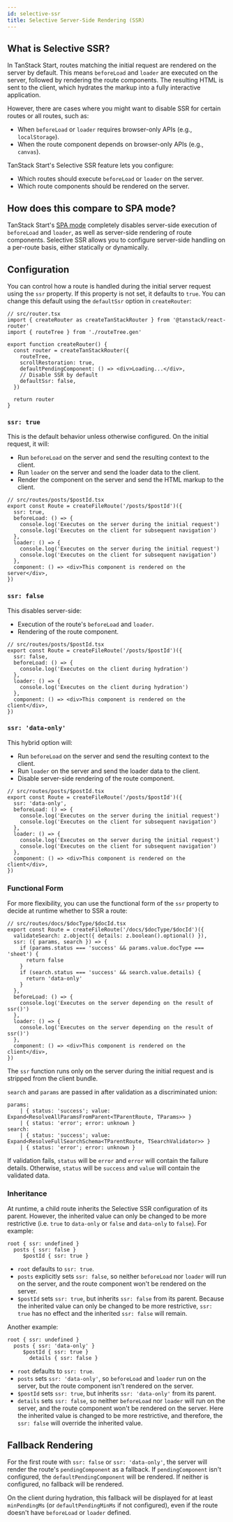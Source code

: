 ```yaml
---
id: selective-ssr
title: Selective Server-Side Rendering (SSR)
---
```


## What is Selective SSR?

In TanStack Start, routes matching the initial request are rendered on the server by default. This means `beforeLoad` and `loader` are executed on the server, followed by rendering the route components. The resulting HTML is sent to the client, which hydrates the markup into a fully interactive application.

However, there are cases where you might want to disable SSR for certain routes or all routes, such as:

- When `beforeLoad` or `loader` requires browser-only APIs (e.g., `localStorage`).
- When the route component depends on browser-only APIs (e.g., `canvas`).

TanStack Start's Selective SSR feature lets you configure:

- Which routes should execute `beforeLoad` or `loader` on the server.
- Which route components should be rendered on the server.

## How does this compare to SPA mode?

TanStack Start's [SPA mode](../spa-mode) completely disables server-side execution of `beforeLoad` and `loader`, as well as server-side rendering of route components. Selective SSR allows you to configure server-side handling on a per-route basis, either statically or dynamically.

## Configuration

You can control how a route is handled during the initial server request using the `ssr` property. If this property is not set, it defaults to `true`. You can change this default using the `defaultSsr` option in `createRouter`:

```tsx
// src/router.tsx
import { createRouter as createTanStackRouter } from '@tanstack/react-router'
import { routeTree } from './routeTree.gen'

export function createRouter() {
  const router = createTanStackRouter({
    routeTree,
    scrollRestoration: true,
    defaultPendingComponent: () => <div>Loading...</div>,
    // Disable SSR by default
    defaultSsr: false,
  })

  return router
}
```

### `ssr: true`

This is the default behavior unless otherwise configured. On the initial request, it will:

- Run `beforeLoad` on the server and send the resulting context to the client.
- Run `loader` on the server and send the loader data to the client.
- Render the component on the server and send the HTML markup to the client.

```tsx
// src/routes/posts/$postId.tsx
export const Route = createFileRoute('/posts/$postId')({
  ssr: true,
  beforeLoad: () => {
    console.log('Executes on the server during the initial request')
    console.log('Executes on the client for subsequent navigation')
  },
  loader: () => {
    console.log('Executes on the server during the initial request')
    console.log('Executes on the client for subsequent navigation')
  },
  component: () => <div>This component is rendered on the server</div>,
})
```

### `ssr: false`

This disables server-side:

- Execution of the route's `beforeLoad` and `loader`.
- Rendering of the route component.

```tsx
// src/routes/posts/$postId.tsx
export const Route = createFileRoute('/posts/$postId')({
  ssr: false,
  beforeLoad: () => {
    console.log('Executes on the client during hydration')
  },
  loader: () => {
    console.log('Executes on the client during hydration')
  },
  component: () => <div>This component is rendered on the client</div>,
})
```

### `ssr: 'data-only'`

This hybrid option will:

- Run `beforeLoad` on the server and send the resulting context to the client.
- Run `loader` on the server and send the loader data to the client.
- Disable server-side rendering of the route component.

```tsx
// src/routes/posts/$postId.tsx
export const Route = createFileRoute('/posts/$postId')({
  ssr: 'data-only',
  beforeLoad: () => {
    console.log('Executes on the server during the initial request')
    console.log('Executes on the client for subsequent navigation')
  },
  loader: () => {
    console.log('Executes on the server during the initial request')
    console.log('Executes on the client for subsequent navigation')
  },
  component: () => <div>This component is rendered on the client</div>,
})
```

### Functional Form

For more flexibility, you can use the functional form of the `ssr` property to decide at runtime whether to SSR a route:

```tsx
// src/routes/docs/$docType/$docId.tsx
export const Route = createFileRoute('/docs/$docType/$docId')({
  validateSearch: z.object({ details: z.boolean().optional() }),
  ssr: ({ params, search }) => {
    if (params.status === 'success' && params.value.docType === 'sheet') {
      return false
    }
    if (search.status === 'success' && search.value.details) {
      return 'data-only'
    }
  },
  beforeLoad: () => {
    console.log('Executes on the server depending on the result of ssr()')
  },
  loader: () => {
    console.log('Executes on the server depending on the result of ssr()')
  },
  component: () => <div>This component is rendered on the client</div>,
})
```

The `ssr` function runs only on the server during the initial request and is stripped from the client bundle.

`search` and `params` are passed in after validation as a discriminated union:

```tsx
params:
    | { status: 'success'; value: Expand<ResolveAllParamsFromParent<TParentRoute, TParams>> }
    | { status: 'error'; error: unknown }
search:
    | { status: 'success'; value: Expand<ResolveFullSearchSchema<TParentRoute, TSearchValidator>> }
    | { status: 'error'; error: unknown }
```

If validation fails, `status` will be `error` and `error` will contain the failure details. Otherwise, `status` will be `success` and `value` will contain the validated data.

### Inheritance

At runtime, a child route inherits the Selective SSR configuration of its parent. However, the inherited value can only be changed to be more restrictive (i.e. `true` to `data-only` or `false` and `data-only` to `false`). For example:

```tsx
root { ssr: undefined }
  posts { ssr: false }
     $postId { ssr: true }
```

- `root` defaults to `ssr: true`.
- `posts` explicitly sets `ssr: false`, so neither `beforeLoad` nor `loader` will run on the server, and the route component won't be rendered on the server.
- `$postId` sets `ssr: true`, but inherits `ssr: false` from its parent. Because the inherited value can only be changed to be more restrictive, `ssr: true` has no effect and the inherited `ssr: false` will remain.

Another example:

```tsx
root { ssr: undefined }
  posts { ssr: 'data-only' }
     $postId { ssr: true }
       details { ssr: false }
```

- `root` defaults to `ssr: true`.
- `posts` sets `ssr: 'data-only'`, so `beforeLoad` and `loader` run on the server, but the route component isn't rendered on the server.
- `$postId` sets `ssr: true`, but inherits `ssr: 'data-only'` from its parent.
- `details` sets `ssr: false`, so neither `beforeLoad` nor `loader` will run on the server, and the route component won't be rendered on the server. Here the inherited value is changed to be more restrictive, and therefore, the `ssr: false` will override the inherited value.

## Fallback Rendering

For the first route with `ssr: false` or `ssr: 'data-only'`, the server will render the route's `pendingComponent` as a fallback. If `pendingComponent` isn't configured, the `defaultPendingComponent` will be rendered. If neither is configured, no fallback will be rendered.

On the client during hydration, this fallback will be displayed for at least `minPendingMs` (or `defaultPendingMinMs` if not configured), even if the route doesn't have `beforeLoad` or `loader` defined.
